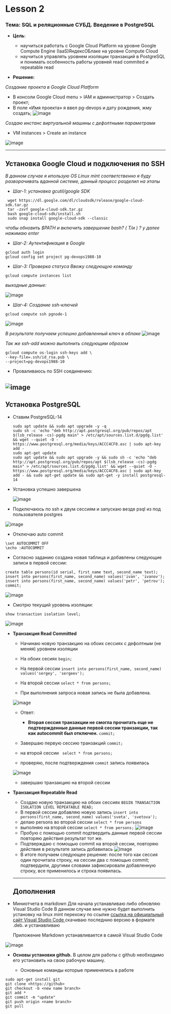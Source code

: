 # Lesson 2
### Тема: SQL и реляционные СУБД. Введение в PostgreSQL
* __Цель__:
    * научиться работать с Google Cloud Platform на уровне Google Compute Engine (IaaS)ЯндексОБлаке на уровне Compute Cloud
    * научиться управлять уровнем изоляции транзакций в PostgreSQL и понимать особенность работы уровней read commited и repeatable read

* __Решение:__


 _Создание проекта в Google Cloud Platform_
  *    В консоли Google Cloud menu > IAM и администратор > Создать проект;
  *    В поле «Имя проекта» я ввел pg-devops и дату рождения, жму создать;
![image](https://user-images.githubusercontent.com/85208391/197787063-a6b31e59-ec8c-4f84-afd2-3c3124d40a90.png)

_Создаю инстанс виртуальной машины с дефолтными параметрами_
  * VM instances > Create an instance

   ![image](https://user-images.githubusercontent.com/85208391/197797886-41b9cbfb-6482-4e46-9d26-842c6fcd290d.png)

___
## Установка Google Cloud и подключения по SSH
_В данном случае я ипользую OS Linux mint соответственно я буду разворачивать  вданной системе, данный процесс разделил на этапы_

- _Шаг-1: установка gcutil/google SDK_
```
 wget https://dl.google.com/dl/cloudsdk/release/google-cloud-sdk.tar.gz
 tar -zxvf google-cloud-sdk.tar.gz
 bash google-cloud-sdk/install.sh
 sudo snap install google-cloud-sdk --classic
```
_чтобы обновить $PATH и включить завершение bash? ( Т/и ) ? у
далее нажимаю enter_

- _Шаг-2: Аутентификация в Google_
```
gcloud auth login 
gcloud config set project pg-devops1988-10
```
- _Шаг-3: Проверка статуса_
_Ввожу следующую команду_
```
gcloud compute instances list
```
_выходные данные:_

![image](https://user-images.githubusercontent.com/85208391/197828060-be5dd53c-563c-4b9f-a0a4-df7af81cd584.png)

- _Шаг-4: Создание ssh-ключей_
```
gcloud compute ssh pgnode-1
```
![image](https://user-images.githubusercontent.com/85208391/197829735-ce18c323-03bd-446f-b664-6bdfbd40b7ce.png)

_В результате получаем успешно добавленный ключ в облаке_
![image](https://user-images.githubusercontent.com/85208391/197832445-cb9b0d8d-9f25-4e32-bc66-14b42f646bf8.png)

_Так же ssh-add можно выполнить следующим образом_
```
gcloud compute os-login ssh-keys add \
--key-file=.ssh/id_rsa.pub \
--project=pg-devops1988-10
```
- Проваливаюсь по SSH соединению:

![image](https://user-images.githubusercontent.com/85208391/197837031-af6add55-d063-4781-90e1-970469566a0d.png)
---
## Установка PostgreSQL
- Ставим PostgreSQL-14
  ```
  sudo apt update && sudo apt upgrade -y -q
  sudo sh -c 'echo "deb http://apt.postgresql.org/pub/repos/apt $(lsb_release -cs)-pgdg main" > /etc/apt/sources.list.d/pgdg.list' && wget --quiet -O - https://www.postgresql.org/media/keys/ACCC4CF8.asc | sudo apt-key add -
  sudo apt-get update
  sudo apt update && sudo apt upgrade -y && sudo sh -c 'echo "deb http://apt.postgresql.org/pub/repos/apt $(lsb_release -cs)-pgdg main" > /etc/apt/sources.list.d/pgdg.list' && wget --quiet -O - https://www.postgresql.org/media/keys/ACCC4CF8.asc | sudo apt-key add - && sudo apt-get update && sudo apt-get -y install postgresql-14
  ```
- Установка успешно завершена

  ![image](https://user-images.githubusercontent.com/85208391/197893150-3954412e-6089-487d-a311-c9e5f609115c.png)

-  Подключаюсь по ssh к двум сессиям и запускаю везде psql из под пользователя postgres

  ![image](https://user-images.githubusercontent.com/85208391/197894257-ea6e9fce-356b-4a19-b030-be7fe48326b6.png)

- Отключаю auto commit
```
\set AUTOCOMMIT OFF
\echo :AUTOCOMMIT
```
- Согласно заданию создана новая таблица и добавлены следующие записи в первой сессии:
```
create table persons(id serial, first_name text, second_name text); 
insert into persons(first_name, second_name) values('ivan', 'ivanov'); 
insert into persons(first_name, second_name) values('petr', 'petrov'); 
commit;
```


![image](https://user-images.githubusercontent.com/85208391/197896629-e8df8556-bc18-4e51-84b1-230e18bd7b4f.png)


- Смотрю текущий уровень изоляции:
```
show transaction isolation level;
```
![image](https://user-images.githubusercontent.com/85208391/197898565-ecbb1e51-2f7a-4d86-a733-0386a5d674ad.png)

* __Транзакция Read Committed__
   * Начинаю новую транзакцию на обоих сессиях с дефолтным (не меняя) уровнем изоляции
   * На обоих сесиях
    ``` begin; ``` 
   
    * На первой сессии
    ``` insert into persons(first_name, second_name) values('sergey', 'sergeev'); ```
    * На второй сессии
    ``` select * from persons; ```
    * При выполнения запроса новая запись не была добавлена.
    
    ![image](https://user-images.githubusercontent.com/85208391/197907638-c3d91757-b345-4c43-bbe6-64811435bcc3.png)
    * Ответ:
      *   __Вторая сессия транзакции не смогла прочитать еще не подтвержденные данные первой сессии транзакции, так как autocommit был отключен.__
  ```commit;```

  * Завершаю первую сессию транзакций ```commit;```
  * на второй сессии ``` select * from persons;```
  * проверяю, после подтверждения ```commit``` запись появилась 
  
  ![image](https://user-images.githubusercontent.com/85208391/197910719-21a3b956-a1cb-4a85-abeb-b9bdf715606a.png)

  * завершаю транзакцию на второй сессии

* __Транзакция Repeatable Read__
  * Создаю новую транзакцию на обоих сессиях ```BEGIN TRANSACTION ISOLATION LEVEL REPEATABLE READ;```
  * В первой сессии добавляю новую запись ```insert into persons(first_name, second_name) values('sveta', 'svetova');```
  * делаю persons во второй сессии ```select * from persons```
  * выполняю на второй сессии ``` select * from persons; ```
  ![image](https://user-images.githubusercontent.com/85208391/197917991-b02783f5-db64-4475-85c1-c53cd803ebb2.png)
  * Пробую с помощью commit подтвердить данные первой сессии повторяю действия результат тот же.
  * Подтверждаю с помощью commit на второй сессии, повторяю действия в результате запись добавилась
  ![image](https://user-images.githubusercontent.com/85208391/197919054-a08f5edd-a25b-4e8d-b1a2-9d02b6933717.png)
  * В итоге получаем следующее решение: после того как сессия один прочитала строку, на сессии два с помощью commit; подтвердили, другими словами зафиксировали добавленную строку, все применилось и строка появилась.
  ---
  ## Дополнения
* Миниотчета в markdown
  Для начала устанавливаю либо обновляю Visual Studio Code
  В данном случае мне нужно будет выполнить установку на linux mint перехожу по ссылке [ссылка на официальный сайт Visual Studio Code ](https://code.visualstudio.com/) скачиваю последнию версию в формате .deb. и устанавливаю

  Приложение Markdown устанавливается в самой Visual Studio Code

 ![image](https://user-images.githubusercontent.com/85208391/197927071-1bd0900f-622f-40a6-b218-4e0d8ee6aff4.png)
 
* __Основы установки github.__
В целом для работы с github необходимо его установить на свою рабочую машину.

   * Основные команды которые применялись в работе
``` 
sudo apt-get install git 
git clone <https://github>
git checkout -b <new name branch>
git add *
git commit -m "update"
git push origin <name branch>
git pull
```


